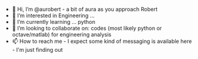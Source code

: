 - 👋 Hi, I’m @aurobert - a bit of aura as you approach Robert
- 👀 I’m interested in Engineering ...
- 🌱 I’m currently learning ... python
- 💞️ I’m looking to collaborate on: codes (most likely python or octave/matlab) for engineering analysis
- 📫 How to reach me - I expect some kind of messaging is available here - I'm just finding out

<!---
aurobert/aurobert is a ✨ special ✨ repository because its `README.md` (this file) appears on your GitHub profile.
You can click the Preview link to take a look at your changes.
--->
